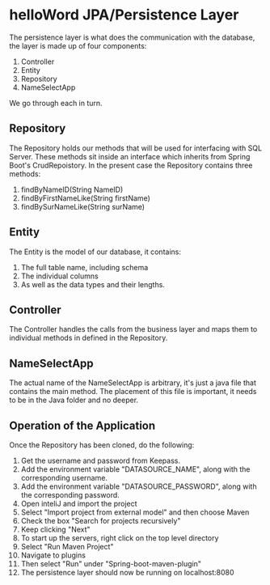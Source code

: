 # helloWord JPA/Persistence Layer

The persistence layer is what does the communication with the database, the layer is made up of four components:
1. Controller
2. Entity
3. Repository
4. NameSelectApp

We go through each in turn.

## Repository

The Repository holds our methods that will be used for interfacing with SQL Server. These methods sit inside an interface which inherits from Spring Boot's CrudRepoistory. In the present case the Repository
contains three methods:
1. findByNameID(String NameID)
2. findByFirstNameLike(String firstName)
3. findBySurNameLike(String surName)

## Entity

The Entity is the model of our database, it contains:
1. The full table name, including schema
2. The individual columns
3. As well as the data types and their lengths.

## Controller

The Controller handles the calls from the business layer and maps them to individual methods in defined in the Repository.

## NameSelectApp

The actual name of the NameSelectApp is arbitrary, it's just a java file that contains the main method. The placement of this file is important, it needs to be in the Java folder and no deeper.

## Operation of the Application
Once the Repository has been cloned, do the following:
1. Get the username and password from Keepass.
2. Add the environment variable "DATASOURCE_NAME", along with the corresponding username.
3. Add the environment variable "DATASOURCE_PASSWORD", along with the corresponding password.
4. Open inteliJ and import the project
5. Select "Import project from external model" and then choose Maven
6. Check the box "Search for projects recursively"
7. Keep clicking "Next"
8. To start up the servers, right click on the top level directory
9. Select "Run Maven Project"
10. Navigate to plugins
11. Then select "Run" under "Spring-boot-maven-plugin"
12. The persistence layer should now be running on localhost:8080
